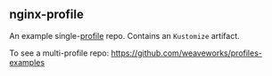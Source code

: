 ## nginx-profile
An example single-[profile](https://github.com/weaveworks/profiles) repo. Contains an `Kustomize` artifact.

To see a multi-profile repo: https://github.com/weaveworks/profiles-examples

